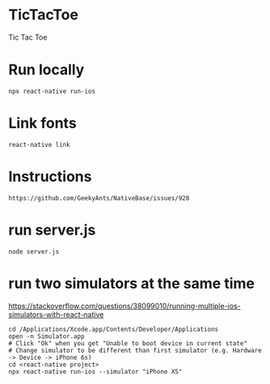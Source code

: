 # TicTacToe
Tic Tac Toe

# Run locally
`npx react-native run-ios`

# Link fonts
`react-native link`

# Instructions
`https://github.com/GeekyAnts/NativeBase/issues/928`

# run server.js
`node server.js`

# run two simulators at the same time
https://stackoverflow.com/questions/38099010/running-multiple-ios-simulators-with-react-native
```
cd /Applications/Xcode.app/Contents/Developer/Applications
open -n Simulator.app
# Click "Ok" when you get "Unable to boot device in current state"
# Change simulator to be different than first simulator (e.g. Hardware -> Device -> iPhone 6s)
cd <react-native project>
npx react-native run-ios --simulator "iPhone XS"
```
